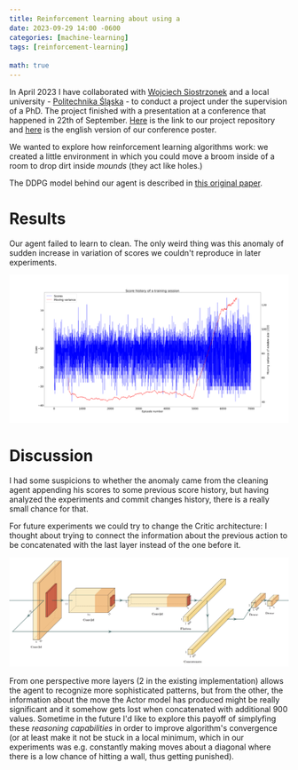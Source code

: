 ```yaml
---
title: Reinforcement learning about using a
date: 2023-09-29 14:00 -0600
categories: [machine-learning]
tags: [reinforcement-learning]

math: true
---
```


In April 2023 I have collaborated with [Wojciech Siostrzonek](https://github.com/wotorr3s) and a local university - [Politechnika Śląska](https://www.polsl.pl/idub/) - to conduct a project under the supervision of a PhD. The project finished with a presentation at a conference that happened in 22th of September. [Here](https://github.com/gournge/cleaning-optimization) is the link to our project repository and [here](https://github.com/gournge/cleaning-optimization/blob/master/posters/poster%20english.pdf) is the english version of our conference poster.

We wanted to explore how reinforcement learning algorithms work: we created a little environment in which you could move a broom inside of a room to drop dirt inside *mounds* (they act like holes.)

The DDPG model behind our agent is described in [this original paper](https://arxiv.org/abs/1509.02971).

# Results

Our agent failed to learn to clean. The only weird thing was this anomaly of sudden increase in variation of scores we couldn't reproduce in later experiments.  

![anomaly](/assets/img/anomalia.png)

# Discussion

I had some suspicions to whether the anomaly came from the cleaning agent appending his scores to some previous score history, but having analyzed the experiments and commit changes history, there is a really small chance for that. 

For future experiments we could try to change the Critic architecture: I thought about trying to connect the information about the previous action to be concatenated with the last layer instead of the one before it. 

![critic architecture](/assets/img/cleaning%20agent%20critic%20architecture.jpg)

From one perspective more layers (2 in the existing implementation) allows the agent to recognize more sophisticated patterns, but from the other, the information about the move the Actor model has produced might be really significant and it somehow gets lost when concatenated with additional 900 values. Sometime in the future I'd like to explore this payoff of simplyfing these *reasoning capabilities* in order to improve algorithm's convergence (or at least make it not be stuck in a local minimum, which in our experiments was e.g. constantly making moves about a diagonal where there is a low chance of hitting a wall, thus getting punished).